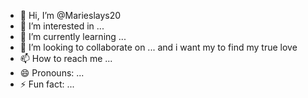 - 👋 Hi, I’m @Marieslays20
- 👀 I’m interested in ...
- 🌱 I’m currently learning ...
- 💞️ I’m looking to collaborate on ... and i want my to find my true love
- 📫 How to reach me ...
- 😄 Pronouns: ...
- ⚡ Fun fact: ...

<!---
Marieslays20/Marieslays20 is a ✨ special ✨ repository because its `README.md` (this file) appears on your GitHub profile.
You can click the Preview link to take a look at your changes.
--->

